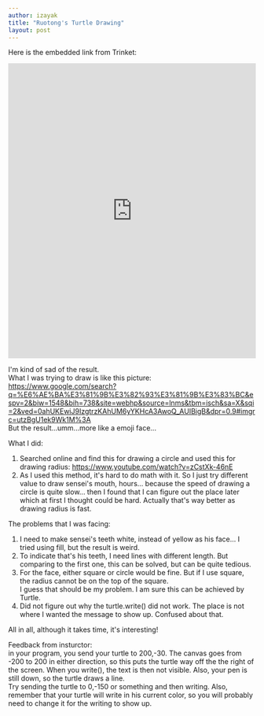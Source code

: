 ```yaml
---
author: izayak
title: "Ruotong's Turtle Drawing"
layout: post
---
```


Here is the embedded link from Trinket:  
<iframe src="https://trinket.io/embed/python/b8066c8fd0" width="100%" height="600" frameborder="0" marginwidth="0" marginheight="0" allowfullscreen></iframe>  

I'm kind of sad of the result.  
What I was trying to draw is like this picture:     https://www.google.com/search?q=%E6%AE%BA%E3%81%9B%E3%82%93%E3%81%9B%E3%83%BC&espv=2&biw=1548&bih=738&site=webhp&source=lnms&tbm=isch&sa=X&sqi=2&ved=0ahUKEwiJ9IzgtrzKAhUM6yYKHcA3AwoQ_AUIBigB&dpr=0.9#imgrc=utzBgU1ek9Wk1M%3A  
But the result...umm...more like a emoji face...  

What I did:  
1. Searched online and find this for drawing a circle and used this for drawing radius:
https://www.youtube.com/watch?v=zCstXk-46nE  
2. As I used this method, it's hard to do math with it. So I just try different value to draw sensei's mouth, hours...
because the speed of drawing a circle is quite slow... then I found that I can figure out the place later which at first I thought
could be hard. Actually that's way better as drawing radius is fast.  

The problems that I was facing:
1. I need to make sensei's teeth white, instead of yellow as his face... I tried using fill, but the result is weird.  
2. To indicate that's his teeth, I need lines with different length. But comparing to the first one, this can be solved, but can be
quite tedious.  
3. For the face, either square or circle would be fine. But if I use square, the radius cannot be on the top of the square.   
I guess that should be my problem. I am sure this can be achieved by Turtle.  
4. Did not figure out why the turtle.write() did not work. The place is not where I wanted the message to show up. Confused about that.

All in all, although it takes time, it's interesting!   


Feedback from insturctor:  
in your program, you send your turtle to 200,-30. The canvas goes from -200 to 200 in either direction, so this puts the turtle way off the the right of the screen. When you write(), the text is then not visible. Also, your pen is still down, so the turtle draws a line.  
Try sending the turtle to 0,-150 or something and then writing. Also, remember that your turtle will write in his current color, so you will probably need to change it for the writing to show up.    
